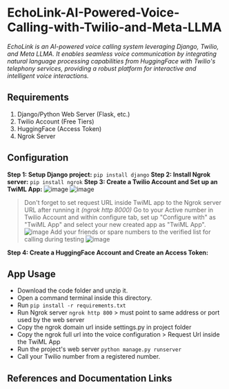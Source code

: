 # EchoLink-AI-Powered-Voice-Calling-with-Twilio-and-Meta-LLMA
*EchoLink is an AI-powered voice calling system leveraging Django, Twilio, and Meta LLMA. It enables seamless voice communication 
by integrating natural language processing capabilities from HuggingFace with Twilio's telephony services, 
providing a robust platform for interactive and intelligent voice interactions.*

## Requirements
1. Django/Python Web Server (Flask, etc.)
2. Twilio Account (Free Tiers)
3. HuggingFace (Access Token)
4. Ngrok Server

## Configuration
**Step 1: Setup Django project:** `pip install django`
**Step 2: Install Ngrok server:** `pip install ngrok`
**Step 3: Create a Twilio Account and Set up an TwiML App:**
![image](https://github.com/user-attachments/assets/c4560b74-e0ce-4424-8fda-34e06f5b6792)
![image](https://github.com/user-attachments/assets/0f13e9c7-7d0d-4963-97b6-e8e79b9fc634)
> Don't forget to set request URL inside TwiML app to the Ngrok server URL after running it *(ngrok http 8000)*
> Go to your Active number in Twilio Account and within configure tab, set up "Configure with" as "TwiML App" and select your new created app as "TwiML App".
![image](https://github.com/user-attachments/assets/0321bfd8-57f5-4ed4-b3bd-c3e4d867e453)
> Add your friends or spare numbers to the verified list for calling during testing
![image](https://github.com/user-attachments/assets/8492cd9d-560f-479a-b959-a6caea412c2e)

**Step 4: Create a HuggingFace Account and Create an Access Token:**

## App Usage
- Download the code folder and unzip it.
- Open a command terminal inside this directory.
- Run `pip install -r requirements.txt`
- Run Ngrok server `ngrok http 800` > must point to same address or port used by the web server
- Copy the ngrok domain url inside settings.py in project folder
- Copy the ngrok full url into the voice configuration > Request Url inside the TwiML App
- Run the project's web server `python manage.py runserver`
- Call your Twilio number from a registered number.

## References and Documentation Links
